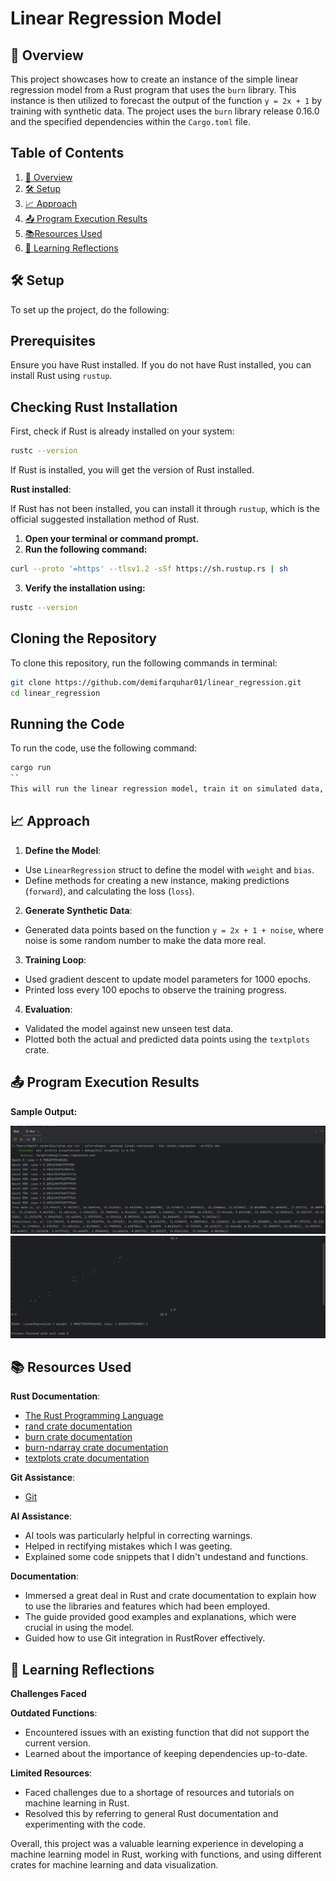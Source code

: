 # Linear Regression Model
## 📌 Overview 
This project showcases how to create an instance of the simple linear regression model from a Rust program that uses the `burn` library. This instance is then utilized to forecast the output of the function `y = 2x + 1` by training with synthetic data. The project uses the `burn` library release 0.16.0 and the specified dependencies within the `Cargo.toml` file.

## Table of Contents
1. [📌 Overview](#-overview)  
2. [🛠️ Setup](#️-setup)  
3. [📈 Approach](#-approach)
4. [📤 Program Execution Results](#-program-execution-results)
5. [📚Resources Used](#-resources-used)
6. [📖 Learning Reflections](#-learning-reflections)

## 🛠️ Setup
To set up the project, do the following:
## Prerequisites
Ensure you have Rust installed. If you do not have Rust installed, you can install Rust using `rustup`.

## Checking Rust Installation

First, check if Rust is already installed on your system:
```sh
rustc --version
```
If Rust is installed, you will get the version of Rust installed.
    
**Rust installed**:

If Rust has not been installed, you can install it through `rustup`, which is the official suggested installation method of Rust.

1.  **Open your terminal or command prompt.**
2.  **Run the following command:**
```sh
curl --proto '=https' --tlsv1.2 -sSf https://sh.rustup.rs | sh
```
3.  **Verify the installation using:**
 ```sh
 rustc --version
```
## Cloning the Repository

To clone this repository, run the following commands in terminal:

   ```sh
   git clone https://github.com/demifarquhar01/linear_regression.git
   cd linear_regression
   ```

## Running the Code
To run the code, use the following command:
```sh
cargo run
``
This will run the linear regression model, train it on simulated data, and print out the results, including the loss values, final model parameters, and a plot of the true and predicted data points.
  ```

## 📈 Approach
1. **Define the Model**:
  - Use `LinearRegression` struct to define the model with `weight` and `bias`.
  - Define methods for creating a new instance, making predictions (`forward`), and calculating the loss (`loss`).

2. **Generate Synthetic Data**:
 - Generated data points based on the function `y = 2x + 1 + noise`, where noise is some random number to make the data more real.
   
3. **Training Loop**:
  - Used gradient descent to update model parameters for 1000 epochs.
  - Printed loss every 100 epochs to observe the training progress.

4. **Evaluation**:
  - Validated the model against new unseen test data.
  - Plotted both the actual and predicted data points using the `textplots` crate.
  
  ## 📤 Program Execution Results
  **Sample Output:**
  
 ![image_alt](https://github.com/demifarquhar01/linear_regression/blob/98278736b0189882c564552e87713fc475e682e2/output1.png)
 ![image_alt](https://github.com/demifarquhar01/linear_regression/blob/98278736b0189882c564552e87713fc475e682e2/output2.png)

  
  ## 📚 Resources Used
  **Rust Documentation**:
  - [The Rust Programming Language](https://doc.rust-lang.org/book/)
  - [rand crate documentation](https://docs.rs/rand/latest/rand/)
  - [burn crate documentation](https://docs.rs/burn/latest/burn/)
  - [burn-ndarray crate documentation](https://docs.rs/burn-ndarray/latest/burn_ndarray/)
  - [textplots crate documentation](https://docs.rs/textplots/latest/textplots/)

**Git Assistance**:
- [Git](https://www.jetbrains.com/help/rust/using-git-integration.html)

**AI Assistance**:
  - AI tools was particularly helpful in correcting warnings.
  - Helped in rectifying mistakes which I was geeting.
  - Explained some code snippets that I didn't undestand and functions.
    
**Documentation**:
  - Immersed a great deal in Rust and crate documentation to explain how to use the libraries and features which had been employed.
  - The guide provided good examples and explanations, which were crucial in using the model.
  - Guided how to use Git integration in RustRover effectively.

## 📖 Learning Reflections

**Challenges Faced**

**Outdated Functions**:
 - Encountered issues with an existing function that did not support the current version.
 - Learned about the importance of keeping dependencies up-to-date.

**Limited Resources**:
 - Faced challenges due to a shortage of resources and tutorials on machine learning in Rust.
 - Resolved this by referring to general Rust documentation and experimenting with the code.

Overall, this project was a valuable learning experience in developing a machine learning model in Rust, working with functions, and using different crates for machine learning and data visualization.
